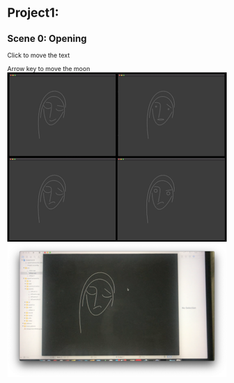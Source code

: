 # Project1:
## Scene 0: Opening
Click to move the text

Arrow key to move the moon
![5](/img/w5.png)
[![sound](/img/pr.png)](https://youtu.be/exoNFufkJpg)
